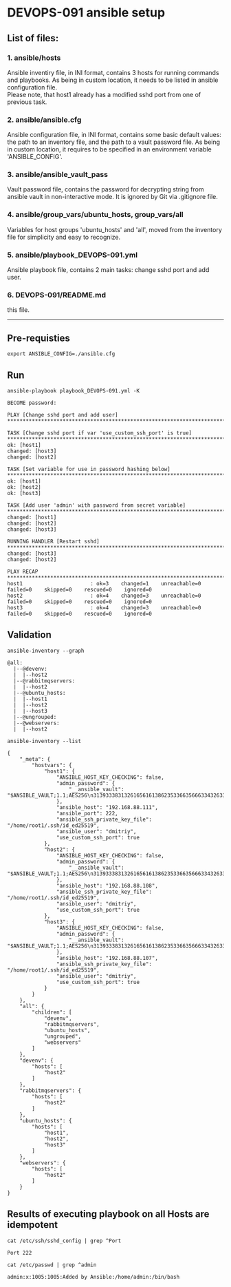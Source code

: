 # DEVOPS-091 ansible setup

## List of files:
### 1. ansible/hosts
Ansible inventiry file, in INI format, contains 3 hosts for running commands and playbooks. As being in custom location, it needs to be listed in ansible configuration file.  
Please note, that host1 already has a modified sshd port from one of previous task.

### 2. ansible/ansible.cfg
Ansible configuration file, in INI format, contains some basic default values: the path to an inventory file, and the path to a vault password file. As being in custom location, it requires to be specified in an environment variable 'ANSIBLE_CONFIG'.

### 3. ansible/ansible_vault_pass
Vault password file, contains the password for decrypting string from ansible vault in non-interactive mode. It is ignored by Git via .gitignore file.

### 4. ansible/group_vars/ubuntu_hosts, group_vars/all
Variables for host groups 'ubuntu_hosts' and 'all', moved from the inventory file for simplicity and easy to recognize.


### 5. ansible/playbook_DEVOPS-091.yml
Ansible playbook file, contains 2 main tasks: change sshd port and add user.

### 6. DEVOPS-091/README.md
this file.

---

## Pre-requisties

`export ANSIBLE_CONFIG=./ansible.cfg`


## Run

`ansible-playbook playbook_DEVOPS-091.yml -K`

```console
BECOME password:

PLAY [Change sshd port and add user] *****************************************************************************************************************************************************************************************

TASK [Change sshd port if var 'use_custom_ssh_port' is true] *****************************************************************************************************************************************************************
ok: [host1]
changed: [host3]
changed: [host2]

TASK [Set variable for use in password hashing below] ************************************************************************************************************************************************************************
ok: [host1]
ok: [host2]
ok: [host3]

TASK [Add user 'admin' with password from secret variable] *******************************************************************************************************************************************************************
changed: [host1]
changed: [host2]
changed: [host3]

RUNNING HANDLER [Restart sshd] ***********************************************************************************************************************************************************************************************
changed: [host3]
changed: [host2]

PLAY RECAP *******************************************************************************************************************************************************************************************************************
host1                      : ok=3    changed=1    unreachable=0    failed=0    skipped=0    rescued=0    ignored=0
host2                      : ok=4    changed=3    unreachable=0    failed=0    skipped=0    rescued=0    ignored=0
host3                      : ok=4    changed=3    unreachable=0    failed=0    skipped=0    rescued=0    ignored=0
```


## Validation
`ansible-inventory --graph`
```console
@all:
  |--@devenv:
  |  |--host2
  |--@rabbitmqservers:
  |  |--host2
  |--@ubuntu_hosts:
  |  |--host1
  |  |--host2
  |  |--host3
  |--@ungrouped:
  |--@webservers:
  |  |--host2
```

`ansible-inventory --list`
```console
{
    "_meta": {
        "hostvars": {
            "host1": {
                "ANSIBLE_HOST_KEY_CHECKING": false,
                "admin_password": {
                    "__ansible_vault": "$ANSIBLE_VAULT;1.1;AES256\n31393338313261656161386235336635666334326336326135353437363137393234323036343932\n3139356365393864636135623534663237386166663864330a383333393833326136656261343964\n32663236613865376433326266366566386462336262336237663663346361326635636132383261\n6662336636396335310a383833323261393863616538613435306336653435613438653632326639\n31653138623661323439646535343832653735646562633362346265393462613366\n"
                },
                "ansible_host": "192.168.88.111",
                "ansible_port": 222,
                "ansible_ssh_private_key_file": "/home/root1/.ssh/id_ed25519",
                "ansible_user": "dmitriy",
                "use_custom_ssh_port": true
            },
            "host2": {
                "ANSIBLE_HOST_KEY_CHECKING": false,
                "admin_password": {
                    "__ansible_vault": "$ANSIBLE_VAULT;1.1;AES256\n31393338313261656161386235336635666334326336326135353437363137393234323036343932\n3139356365393864636135623534663237386166663864330a383333393833326136656261343964\n32663236613865376433326266366566386462336262336237663663346361326635636132383261\n6662336636396335310a383833323261393863616538613435306336653435613438653632326639\n31653138623661323439646535343832653735646562633362346265393462613366\n"
                },
                "ansible_host": "192.168.88.108",
                "ansible_ssh_private_key_file": "/home/root1/.ssh/id_ed25519",
                "ansible_user": "dmitriy",
                "use_custom_ssh_port": true
            },
            "host3": {
                "ANSIBLE_HOST_KEY_CHECKING": false,
                "admin_password": {
                    "__ansible_vault": "$ANSIBLE_VAULT;1.1;AES256\n31393338313261656161386235336635666334326336326135353437363137393234323036343932\n3139356365393864636135623534663237386166663864330a383333393833326136656261343964\n32663236613865376433326266366566386462336262336237663663346361326635636132383261\n6662336636396335310a383833323261393863616538613435306336653435613438653632326639\n31653138623661323439646535343832653735646562633362346265393462613366\n"
                },
                "ansible_host": "192.168.88.107",
                "ansible_ssh_private_key_file": "/home/root1/.ssh/id_ed25519",
                "ansible_user": "dmitriy",
                "use_custom_ssh_port": true
            }
        }
    },
    "all": {
        "children": [
            "devenv",
            "rabbitmqservers",
            "ubuntu_hosts",
            "ungrouped",
            "webservers"
        ]
    },
    "devenv": {
        "hosts": [
            "host2"
        ]
    },
    "rabbitmqservers": {
        "hosts": [
            "host2"
        ]
    },
    "ubuntu_hosts": {
        "hosts": [
            "host1",
            "host2",
            "host3"
        ]
    },
    "webservers": {
        "hosts": [
            "host2"
        ]
    }
}
```


## Results of executing playbook on all Hosts are idempotent
`cat /etc/ssh/sshd_config | grep ^Port`
```console
Port 222
```

`cat /etc/passwd | grep ^admin`
```console
admin:x:1005:1005:Added by Ansible:/home/admin:/bin/bash
```